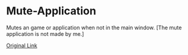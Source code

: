 # Mute-Application
Mutes an game or application when not in the main window. [The mute application is not made by me.]

[Original Link][1]

[1]: https://superuser.com/questions/1438597/how-do-i-make-windows-mute-background-applications

